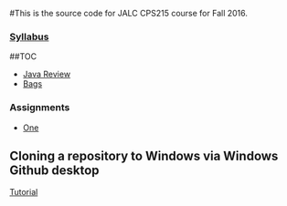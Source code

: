 #This is the source code for JALC CPS215 course for Fall 2016.
### [Syllabus](https://goo.gl/ruYuhC)
##TOC
* [Java Review](java_review/)
* [Bags](data_structures/bags)


### Assignments
* [One](assignments/one/)

## Cloning a repository to Windows via Windows Github desktop
[Tutorial](https://help.github.com/desktop/guides/contributing/cloning-a-repository-from-github-desktop/#cloning-repositories)
